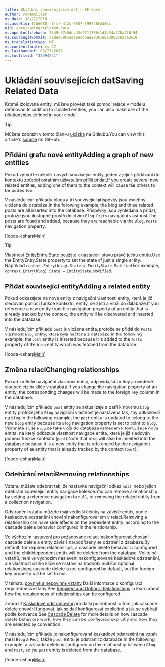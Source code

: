 ```yaml
---
title: Ukládání souvisejících dat – EF Core
author: rowanmiller
ms.date: 10/27/2016
ms.assetid: 07b6680f-ffcf-412c-9857-f997486b386c
uid: core/saving/related-data
ms.openlocfilehash: 7349c57c0dccd3c911178641d3b34a478a4f6194
ms.sourcegitcommit: dadee5905ada9ecdbae28363a682950383ce3e10
ms.translationtype: MT
ms.contentlocale: cs-CZ
ms.lasthandoff: 08/27/2018
ms.locfileid: "42994741"
---
```

# <a name="saving-related-data"></a><span data-ttu-id="05bba-102">Ukládání souvisejících dat</span><span class="sxs-lookup"><span data-stu-id="05bba-102">Saving Related Data</span></span>

<span data-ttu-id="05bba-103">Kromě izolované entity, můžete provést také pomocí relace v modelu definován.</span><span class="sxs-lookup"><span data-stu-id="05bba-103">In addition to isolated entities, you can also make use of the relationships defined in your model.</span></span>

> [!TIP]  
> <span data-ttu-id="05bba-104">Můžete zobrazit v tomto článku [ukázka](https://github.com/aspnet/EntityFramework.Docs/tree/master/samples/core/Saving/Saving/RelatedData/) na Githubu.</span><span class="sxs-lookup"><span data-stu-id="05bba-104">You can view this article's [sample](https://github.com/aspnet/EntityFramework.Docs/tree/master/samples/core/Saving/Saving/RelatedData/) on GitHub.</span></span>

## <a name="adding-a-graph-of-new-entities"></a><span data-ttu-id="05bba-105">Přidání grafu nové entity</span><span class="sxs-lookup"><span data-stu-id="05bba-105">Adding a graph of new entities</span></span>

<span data-ttu-id="05bba-106">Pokud vytvoříte několik nových související entity, jeden z jejich přidávání do kontextu způsobí ostatním uživatelům příliš přidat.</span><span class="sxs-lookup"><span data-stu-id="05bba-106">If you create several new related entities, adding one of them to the context will cause the others to be added too.</span></span>

<span data-ttu-id="05bba-107">V následujícím příkladu blogu a tři související příspěvky jsou všechny vložena do databáze.</span><span class="sxs-lookup"><span data-stu-id="05bba-107">In the following example, the blog and three related posts are all inserted into the database.</span></span> <span data-ttu-id="05bba-108">Příspěvky jsou vyhledána a přidat, protože jsou dostupné prostřednictvím `Blog.Posts` navigační vlastnost.</span><span class="sxs-lookup"><span data-stu-id="05bba-108">The posts are found and added, because they are reachable via the `Blog.Posts` navigation property.</span></span>

[!code-csharp[Main](../../../samples/core/Saving/Saving/RelatedData/Sample.cs#AddingGraphOfEntities)]

> [!TIP]  
> <span data-ttu-id="05bba-109">Vlastnost EntityEntry.State použijte k nastavení stavu právě jednu entitu.</span><span class="sxs-lookup"><span data-stu-id="05bba-109">Use the EntityEntry.State property to set the state of just a single entity.</span></span> <span data-ttu-id="05bba-110">Například `context.Entry(blog).State = EntityState.Modified`.</span><span class="sxs-lookup"><span data-stu-id="05bba-110">For example, `context.Entry(blog).State = EntityState.Modified`.</span></span>

## <a name="adding-a-related-entity"></a><span data-ttu-id="05bba-111">Přidat související entity</span><span class="sxs-lookup"><span data-stu-id="05bba-111">Adding a related entity</span></span>

<span data-ttu-id="05bba-112">Pokud odkazujete na nové entity z navigační vlastnosti entity, která je již sledován pomocí funkce kontextu, entity, se zjistí a vloží do databáze.</span><span class="sxs-lookup"><span data-stu-id="05bba-112">If you reference a new entity from the navigation property of an entity that is already tracked by the context, the entity will be discovered and inserted into the database.</span></span>

<span data-ttu-id="05bba-113">V následujícím příkladu `post` je vložena entita, protože se přidal do `Posts` vlastnost `blog` entity, která byla načtena z databáze.</span><span class="sxs-lookup"><span data-stu-id="05bba-113">In the following example, the `post` entity is inserted because it is added to the `Posts` property of the `blog` entity which was fetched from the database.</span></span>

[!code-csharp[Main](../../../samples/core/Saving/Saving/RelatedData/Sample.cs#AddingRelatedEntity)]

## <a name="changing-relationships"></a><span data-ttu-id="05bba-114">Změna relací</span><span class="sxs-lookup"><span data-stu-id="05bba-114">Changing relationships</span></span>

<span data-ttu-id="05bba-115">Pokud změníte navigační vlastnost entity, odpovídající změny provedené sloupec cizího klíče v databázi.</span><span class="sxs-lookup"><span data-stu-id="05bba-115">If you change the navigation property of an entity, the corresponding changes will be made to the foreign key column in the database.</span></span>

<span data-ttu-id="05bba-116">V následujícím příkladu `post` entity se aktualizuje a patří k novému `blog` entity protože jeho `Blog` navigační vlastnost je nastavena tak, aby odkazoval na `blog`.</span><span class="sxs-lookup"><span data-stu-id="05bba-116">In the following example, the `post` entity is updated to belong to the new `blog` entity because its `Blog` navigation property is set to point to `blog`.</span></span> <span data-ttu-id="05bba-117">Všimněte si, že `blog` se také vloží do databáze vzhledem k tomu, že je nová entita, na který odkazuje vlastnost navigace entita, která je již sledován pomocí funkce kontextu (`post`).</span><span class="sxs-lookup"><span data-stu-id="05bba-117">Note that `blog` will also be inserted into the database because it is a new entity that is referenced by the navigation property of an entity that is already tracked by the context (`post`).</span></span>

[!code-csharp[Main](../../../samples/core/Saving/Saving/RelatedData/Sample.cs#ChangingRelationships)]

## <a name="removing-relationships"></a><span data-ttu-id="05bba-118">Odebírání relací</span><span class="sxs-lookup"><span data-stu-id="05bba-118">Removing relationships</span></span>

<span data-ttu-id="05bba-119">Vztahu můžete odebrat tak, že nastavíte navigační odkaz `null`, nebo jejich odebrání související entity navigace kolekce.</span><span class="sxs-lookup"><span data-stu-id="05bba-119">You can remove a relationship by setting a reference navigation to `null`, or removing the related entity from a collection navigation.</span></span>

<span data-ttu-id="05bba-120">Odstranění vztahu můžete mají vedlejší účinky na závislé entity, podle kaskádové odstranění chování nakonfigurovaném v relaci.</span><span class="sxs-lookup"><span data-stu-id="05bba-120">Removing a relationship can have side effects on the dependent entity, according to the cascade delete behavior configured in the relationship.</span></span>

<span data-ttu-id="05bba-121">Ve výchozím nastavení pro požadované relace nakonfigurovat chování cascade delete a entity závislé na/podřízený se odstraní z databáze.</span><span class="sxs-lookup"><span data-stu-id="05bba-121">By default, for required relationships, a cascade delete behavior is configured and the child/dependent entity will be deleted from the database.</span></span> <span data-ttu-id="05bba-122">Volitelné vztahů, není ve výchozím nastavení nakonfigurované kaskádové odstranění, ale vlastnost cizího klíče se nastaví na hodnotu null.</span><span class="sxs-lookup"><span data-stu-id="05bba-122">For optional relationships, cascade delete is not configured by default, but the foreign key property will be set to null.</span></span>

<span data-ttu-id="05bba-123">V tématu [povinné a nepovinné vztahy](../modeling/relationships.md#required-and-optional-relationships) Další informace o konfiguraci requiredness vztahy.</span><span class="sxs-lookup"><span data-stu-id="05bba-123">See [Required and Optional Relationships](../modeling/relationships.md#required-and-optional-relationships) to learn about how the requiredness of relationships can be configured.</span></span>

<span data-ttu-id="05bba-124">Zobrazit [Kaskádové odstraňování](cascade-delete.md) pro další podrobnosti o tom, jak cascade delete chování fungovat, jak se dají konfigurovat explicitně a jak se vybírají podle konvence.</span><span class="sxs-lookup"><span data-stu-id="05bba-124">See [Cascade Delete](cascade-delete.md) for more details on how cascade delete behaviors work, how they can be configured explicitly and  how they are selected by convention.</span></span>

<span data-ttu-id="05bba-125">V následujícím příkladu je nakonfigurovaná kaskádové odstranění na vztah mezi `Blog` a `Post`, takže `post` entitu je odstranit z databáze.</span><span class="sxs-lookup"><span data-stu-id="05bba-125">In the following example, a cascade delete is configured on the relationship between `Blog` and `Post`, so the `post` entity is deleted from the database.</span></span>

[!code-csharp[Main](../../../samples/core/Saving/Saving/RelatedData/Sample.cs#RemovingRelationships)]
